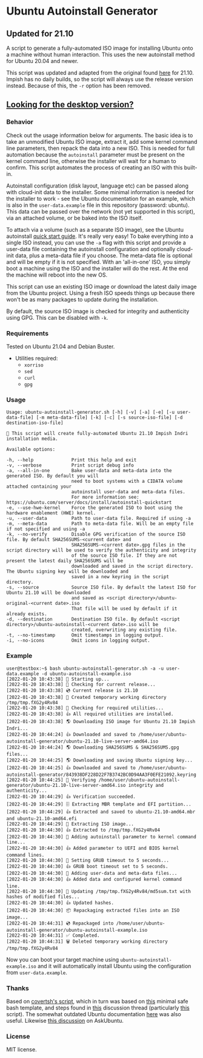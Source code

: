 # Ubuntu Autoinstall Generator 
## Updated for 21.10
A script to generate a fully-automated ISO image for installing Ubuntu onto a machine without human interaction. This uses the new autoinstall method
for Ubuntu 20.04 and newer.

This script was updated and adapted from the original found [here](https://github.com/covertsh/ubuntu-autoinstall-generator) for 21.10. Impish has no daily builds, so the script will always use the release version instead. Because of this, the `-r` option has been removed.

## [Looking for the desktop version?](https://github.com/covertsh/ubuntu-preseed-iso-generator)

### Behavior
Check out the usage information below for arguments. The basic idea is to take an unmodified Ubuntu ISO image, extract it, add some kernel command line parameters, then repack the data into a new ISO. This is needed for full automation because the ```autoinstall``` parameter must be present on the kernel command line, otherwise the installer will wait for a human to confirm. This script automates the process of creating an ISO with this built-in.

Autoinstall configuration (disk layout, language etc) can be passed along with cloud-init data to the installer. Some minimal information is needed for
the installer to work - see the Ubuntu documentation for an example, which is also in the ```user-data.example``` file in this repository (password: ubuntu). This data can be passed over the network (not yet supported in this script), via an attached volume, or be baked into the ISO itself.

To attach via a volume (such as a separate ISO image), see the Ubuntu autoinstall [quick start guide](https://ubuntu.com/server/docs/install/autoinstall-quickstart). It's really very easy! To bake everything into a single ISO instead, you can use the ```-a``` flag with this script and provide a user-data file containing the autoinstall configuration and optionally cloud-init data, plus a meta-data file if you choose. The meta-data file is optional and will be empty if it is not specified. With an 'all-in-one' ISO, you simply boot a machine using the ISO and the installer will do the rest. At the end the machine will reboot into the new OS.

This script can use an existing ISO image or download the latest daily image from the Ubuntu project. Using a fresh ISO speeds things up because there won't be as many packages to update during the installation.

By default, the source ISO image is checked for integrity and authenticity using GPG. This can be disabled with ```-k```.

### Requirements
Tested on Ubuntu 21.04 and Debian Buster.
- Utilities required:
    - ```xorriso```
    - ```sed```
    - ```curl```
    - ```gpg```

### Usage
```
Usage: ubuntu-autoinstall-generator.sh [-h] [-v] [-a] [-e] [-u user-data-file] [-m meta-data-file] [-k] [-c] [-s source-iso-file] [-d destination-iso-file]

💁 This script will create fully-automated Ubuntu 21.10 Impish Indri installation media.

Available options:

-h, --help              Print this help and exit
-v, --verbose           Print script debug info
-a, --all-in-one        Bake user-data and meta-data into the generated ISO. By default you will
                        need to boot systems with a CIDATA volume attached containing your
                        autoinstall user-data and meta-data files.
                        For more information see: https://ubuntu.com/server/docs/install/autoinstall-quickstart
-e, --use-hwe-kernel    Force the generated ISO to boot using the hardware enablement (HWE) kernel.
-u, --user-data         Path to user-data file. Required if using -a
-m, --meta-data         Path to meta-data file. Will be an empty file if not specified and using -a
-k, --no-verify         Disable GPG verification of the source ISO file. By default SHA256SUMS-<current date> and
                        SHA256SUMS-<current date>.gpg files in the script directory will be used to verify the authenticity and integrity
                        of the source ISO file. If they are not present the latest daily SHA256SUMS will be
                        downloaded and saved in the script directory. The Ubuntu signing key will be downloaded and
                        saved in a new keyring in the script directory.
-s, --source            Source ISO file. By default the latest ISO for Ubuntu 21.10 will be downloaded
                        and saved as <script directory>/ubuntu-original-<current date>.iso
                        That file will be used by default if it already exists.
-d, --destination       Destination ISO file. By default <script directory>/ubuntu-autoinstall-<current date>.iso will be
                        created, overwriting any existing file.
-t, --no-timestamp      Omit timestamps in logging output.
-i, --no-icons          Omit icons in logging output.
```

### Example
```
user@testbox:~$ bash ubuntu-autoinstall-generator.sh -a -u user-data.example -d ubuntu-autoinstall-example.iso
[2022-01-20 10:43:38] 👶 Starting up...
[2022-01-20 10:43:38] 🔎 Checking for current release...
[2022-01-20 10:43:38] 💿 Current release is 21.10
[2022-01-20 10:43:38] 📁 Created temporary working directory /tmp/tmp.fXG2y4Rv84
[2022-01-20 10:43:38] 🔎 Checking for required utilities...
[2022-01-20 10:43:38] 👍 All required utilities are installed.
[2022-01-20 10:43:38] 🌎 Downloading ISO image for Ubuntu 21.10 Impish Indri...
[2022-01-20 10:44:24] 👍 Downloaded and saved to /home/user/ubuntu-autoinstall-generator/ubuntu-21.10-live-server-amd64.iso
[2022-01-20 10:44:24] 🌎 Downloading SHA256SUMS & SHA256SUMS.gpg files...
[2022-01-20 10:44:25] 🌎 Downloading and saving Ubuntu signing key...
[2022-01-20 10:44:25] 👍 Downloaded and saved to /home/user/ubuntu-autoinstall-generator/843938DF228D22F7B3742BC0D94AA3F0EFE21092.keyring
[2022-01-20 10:44:25] 🔐 Verifying /home/user/ubuntu-autoinstall-generator/ubuntu-21.10-live-server-amd64.iso integrity and authenticity...
[2022-01-20 10:44:29] 👍 Verification succeeded.
[2022-01-20 10:44:29] 🗄️ Extracting MBR template and EFI partition...
[2022-01-20 10:44:29] 👍 Extracted and saved to ubuntu-21.10-amd64.mbr and ubuntu-21.10-amd64.efi
[2022-01-20 10:44:29] 🔧 Extracting ISO image...
[2022-01-20 10:44:30] 👍 Extracted to /tmp/tmp.fXG2y4Rv84
[2022-01-20 10:44:30] 🧩 Adding autoinstall parameter to kernel command line...
[2022-01-20 10:44:30] 👍 Added parameter to UEFI and BIOS kernel command lines.
[2022-01-20 10:44:30] 🧩 Setting GRUB timeout to 5 seconds...
[2022-01-20 10:44:30] 👍 GRUB boot timeout set to 5 seconds.
[2022-01-20 10:44:30] 🧩 Adding user-data and meta-data files...
[2022-01-20 10:44:30] 👍 Added data and configured kernel command line.
[2022-01-20 10:44:30] 👷 Updating /tmp/tmp.fXG2y4Rv84/md5sum.txt with hashes of modified files...
[2022-01-20 10:44:30] 👍 Updated hashes.
[2022-01-20 10:44:30] 📦 Repackaging extracted files into an ISO image...
[2022-01-20 10:44:31] 💿 Repackaged into /home/user/ubuntu-autoinstall-generator/ubuntu-autoinstall-example.iso
[2022-01-20 10:44:31] ✅ Completed.
[2022-01-20 10:44:31] 🗑️ Deleted temporary working directory /tmp/tmp.fXG2y4Rv84
```

Now you can boot your target machine using ```ubuntu-autoinstall-example.iso``` and it will automatically install Ubuntu using the configuration from ```user-data.example```.

### Thanks
Based on [covertsh's script](https://github.com/covertsh/ubuntu-autoinstall-generator), which in turn was based on [this](https://betterdev.blog/minimal-safe-bash-script-template/) minimal safe bash template, and steps found in [this](https://discourse.ubuntu.com/t/please-test-autoinstalls-for-20-04/15250) discussion thread (particularly [this](https://gist.github.com/s3rj1k/55b10cd20f31542046018fcce32f103e) script).
The somewhat outdated Ubuntu documentation [here](https://help.ubuntu.com/community/LiveCDCustomization#Assembling_the_file_system) was also useful.
Likewise [this discussion](https://askubuntu.com/questions/1289400/remaster-installation-image-for-ubuntu-20-10) on AskUbuntu.


### License
MIT license.
